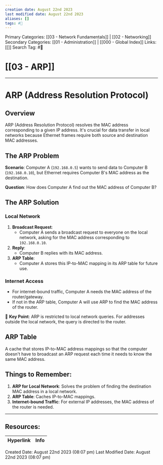 ```yaml
---
creation date: August 22nd 2023
last modified date: August 22nd 2023
aliases: []
tags: #📖
---
```


Primary Categories: [[03 - Network Fundamentals]] | [[02 - Networking]] 
Secondary Categories: [[01 - Administration]] | [[000 - Global Index]] 
Links: [[]] 
Search Tag: #📖  

# [[03 - ARP]]  

___
# ARP (Address Resolution Protocol)

## Overview
ARP (Address Resolution Protocol) resolves the MAC address corresponding to a given IP address. It's crucial for data transfer in local networks because Ethernet frames require both source and destination MAC addresses.
## The ARP Problem
**Scenario**: Computer A (`192.168.0.5`) wants to send data to Computer B (`192.168.0.10`), but Ethernet requires Computer B's MAC address as the destination.

**Question**: How does Computer A find out the MAC address of Computer B?
## The ARP Solution

### Local Network

1. **Broadcast Request**:
    - Computer A sends a broadcast request to everyone on the local network, asking for the MAC address corresponding to `192.168.0.10`.
2. **Reply**:
    - Computer B replies with its MAC address.
3. **ARP Table**:
    - Computer A stores this IP-to-MAC mapping in its ARP table for future use.
### Internet Access

- For internet-bound traffic, Computer A needs the MAC address of the router/gateway.
- If not in the ARP table, Computer A will use ARP to find the MAC address of the router.

🔑 **Key Point**: ARP is restricted to local network queries. For addresses outside the local network, the query is directed to the router.
## ARP Table
A cache that stores IP-to-MAC address mappings so that the computer doesn't have to broadcast an ARP request each time it needs to know the same MAC address.
## Things to Remember:

1. **ARP for Local Network**: Solves the problem of finding the destination MAC address in a local network.
2. **ARP Table**: Caches IP-to-MAC mappings.
3. **Internet-bound Traffic**: For external IP addresses, the MAC address of the router is needed.



___

## Resources:

| Hyperlink | Info |
| --------- | ---- |


Created Date: August 22nd 2023 (08:07 pm) 
Last Modified Date: August 22nd 2023 (08:07 pm)
